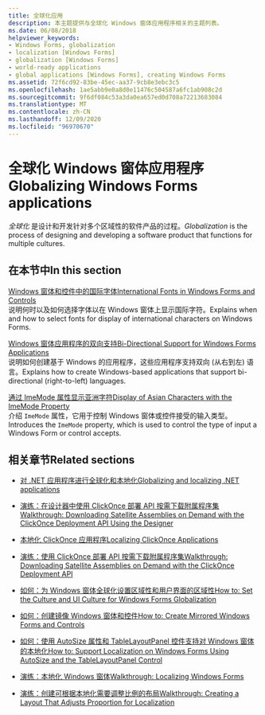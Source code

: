 ```yaml
---
title: 全球化应用
description: 本主题提供与全球化 Windows 窗体应用程序相关的主题列表。
ms.date: 06/08/2018
helpviewer_keywords:
- Windows Forms, globalization
- localization [Windows Forms]
- globalization [Windows Forms]
- world-ready applications
- global applications [Windows Forms], creating Windows Forms
ms.assetid: 72f6cd92-83be-45ec-aa37-9cb8e3ebc3c5
ms.openlocfilehash: 1ae5abb9e0a8d0e11476c504587a6fc1ab908c2d
ms.sourcegitcommit: 9f6df084c53a3da0ea657ed0d708a72213683084
ms.translationtype: MT
ms.contentlocale: zh-CN
ms.lasthandoff: 12/09/2020
ms.locfileid: "96970670"
---
```

# <a name="globalizing-windows-forms-applications"></a><span data-ttu-id="7b98d-103">全球化 Windows 窗体应用程序</span><span class="sxs-lookup"><span data-stu-id="7b98d-103">Globalizing Windows Forms applications</span></span>

<span data-ttu-id="7b98d-104">*全球化* 是设计和开发针对多个区域性的软件产品的过程。</span><span class="sxs-lookup"><span data-stu-id="7b98d-104">*Globalization* is the process of designing and developing a software product that functions for multiple cultures.</span></span>

## <a name="in-this-section"></a><span data-ttu-id="7b98d-105">在本节中</span><span class="sxs-lookup"><span data-stu-id="7b98d-105">In this section</span></span>

[<span data-ttu-id="7b98d-106">Windows 窗体和控件中的国际字体</span><span class="sxs-lookup"><span data-stu-id="7b98d-106">International Fonts in Windows Forms and Controls</span></span>](international-fonts-in-windows-forms-and-controls.md)  
<span data-ttu-id="7b98d-107">说明何时以及如何选择字体以在 Windows 窗体上显示国际字符。</span><span class="sxs-lookup"><span data-stu-id="7b98d-107">Explains when and how to select fonts for display of international characters on Windows Forms.</span></span>

[<span data-ttu-id="7b98d-108">Windows 窗体应用程序的双向支持</span><span class="sxs-lookup"><span data-stu-id="7b98d-108">Bi-Directional Support for Windows Forms Applications</span></span>](bi-directional-support-for-windows-forms-applications.md)  
<span data-ttu-id="7b98d-109">说明如何创建基于 Windows 的应用程序，这些应用程序支持双向 (从右到左) 语言。</span><span class="sxs-lookup"><span data-stu-id="7b98d-109">Explains how to create Windows-based applications that support bi-directional (right-to-left) languages.</span></span>

[<span data-ttu-id="7b98d-110">通过 ImeMode 属性显示亚洲字符</span><span class="sxs-lookup"><span data-stu-id="7b98d-110">Display of Asian Characters with the ImeMode Property</span></span>](display-of-asian-characters-with-the-imemode-property.md)  
<span data-ttu-id="7b98d-111">介绍 `ImeMode` 属性，它用于控制 Windows 窗体或控件接受的输入类型。</span><span class="sxs-lookup"><span data-stu-id="7b98d-111">Introduces the `ImeMode` property, which is used to control the type of input a Windows Form or control accepts.</span></span>

## <a name="related-sections"></a><span data-ttu-id="7b98d-112">相关章节</span><span class="sxs-lookup"><span data-stu-id="7b98d-112">Related sections</span></span>

- [<span data-ttu-id="7b98d-113">对 .NET 应用程序进行全球化和本地化</span><span class="sxs-lookup"><span data-stu-id="7b98d-113">Globalizing and localizing .NET applications</span></span>](/dotnet/standard/globalization-localization/index)

- [<span data-ttu-id="7b98d-114">演练：在设计器中使用 ClickOnce 部署 API 按需下载附属程序集</span><span class="sxs-lookup"><span data-stu-id="7b98d-114">Walkthrough: Downloading Satellite Assemblies on Demand with the ClickOnce Deployment API Using the Designer</span></span>](/visualstudio/deployment/walkthrough-downloading-satellite-assemblies-on-demand-with-the-clickonce-deployment-api-using-the-designer)

- [<span data-ttu-id="7b98d-115">本地化 ClickOnce 应用程序</span><span class="sxs-lookup"><span data-stu-id="7b98d-115">Localizing ClickOnce Applications</span></span>](/visualstudio/deployment/localizing-clickonce-applications)

- [<span data-ttu-id="7b98d-116">演练：使用 ClickOnce 部署 API 按需下载附属程序集</span><span class="sxs-lookup"><span data-stu-id="7b98d-116">Walkthrough: Downloading Satellite Assemblies on Demand with the ClickOnce Deployment API</span></span>](/visualstudio/deployment/walkthrough-downloading-satellite-assemblies-on-demand-with-the-clickonce-deployment-api)

- <span data-ttu-id="7b98d-117">[如何：为 Windows 窗体全球化设置区域性和用户界面的区域性](/previous-versions/visualstudio/visual-studio-2010/b28bx3bh(v=vs.100))</span><span class="sxs-lookup"><span data-stu-id="7b98d-117">[How to: Set the Culture and UI Culture for Windows Forms Globalization](/previous-versions/visualstudio/visual-studio-2010/b28bx3bh(v=vs.100))</span></span>

- <span data-ttu-id="7b98d-118">[如何：创建镜像 Windows 窗体和控件](/previous-versions/visualstudio/visual-studio-2010/xwbz5ws0(v=vs.100))</span><span class="sxs-lookup"><span data-stu-id="7b98d-118">[How to: Create Mirrored Windows Forms and Controls](/previous-versions/visualstudio/visual-studio-2010/xwbz5ws0(v=vs.100))</span></span>

- <span data-ttu-id="7b98d-119">[如何：使用 AutoSize 属性和 TableLayoutPanel 控件支持对 Windows 窗体的本地化](/previous-versions/visualstudio/visual-studio-2010/1zkt8b33(v=vs.100))</span><span class="sxs-lookup"><span data-stu-id="7b98d-119">[How to: Support Localization on Windows Forms Using AutoSize and the TableLayoutPanel Control](/previous-versions/visualstudio/visual-studio-2010/1zkt8b33(v=vs.100))</span></span>

- <span data-ttu-id="7b98d-120">[演练：本地化 Windows 窗体](/previous-versions/visualstudio/visual-studio-2010/y99d1cd3(v=vs.100))</span><span class="sxs-lookup"><span data-stu-id="7b98d-120">[Walkthrough: Localizing Windows Forms](/previous-versions/visualstudio/visual-studio-2010/y99d1cd3(v=vs.100))</span></span>

- <span data-ttu-id="7b98d-121">[演练：创建可根据本地化需要调整比例的布局](/previous-versions/visualstudio/visual-studio-2010/7k9fa71y(v=vs.100))</span><span class="sxs-lookup"><span data-stu-id="7b98d-121">[Walkthrough: Creating a Layout That Adjusts Proportion for Localization](/previous-versions/visualstudio/visual-studio-2010/7k9fa71y(v=vs.100))</span></span>
